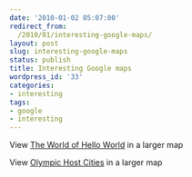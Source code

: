 ```yaml
---
date: '2010-01-02 05:07:00'
redirect_from:
  /2010/01/interesting-google-maps/
layout: post
slug: interesting-google-maps
status: publish
title: Interesting Google maps
wordpress_id: '33'
categories:
- interesting
tags:
- google
- interesting
---
```


View [The World of Hello World](http://maps.google.com/maps/ms?f=d&ie=UTF8&hl=en&msa=0&msid=103763259662194171141.000001119b4bc596127f8&ll=17.978733,18.984375&spn=167.345256,360&z=1&source=embed) in a larger map

View [Olympic Host Cities](http://maps.google.com/maps/ms?hl=EN&ie=UTF8&msa=0&msid=103763259662194171141.00000111b3ac71d88011c&ll=36.597889,7.03125&spn=165.03165,360&z=1&source=embed) in a larger map
